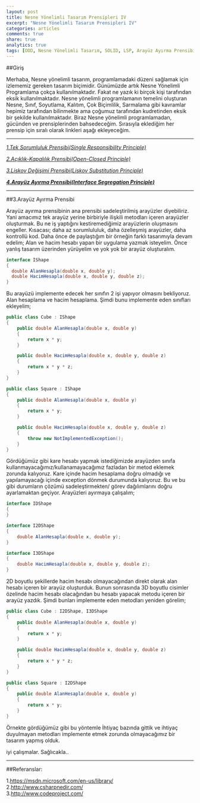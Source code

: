 ```yaml
---
layout: post
title: Nesne Yönelimli Tasarım Prensipleri IV
excerpt: "Nesne Yönelimli Tasarım Prensipleri IV"
categories: articles
comments: true
share: true
analytics: true
tags: [OOD, Nesne Yönelimli Tasarım, SOLID, LSP, Arayüz Ayırma Prensibi]
---
```


##Giriş

Merhaba,
Nesne yönelimli tasarım, programlamadaki düzeni sağlamak için izlememiz gereken tasarım biçimidir.
Günümüzde artık Nesne Yönelimli Programlama çokça kullanılmaktadır. Fakat ne yazık ki birçok kişi tarafından eksik kullanılmaktadır.
Nesne yönelimli programlamanın temelini oluşturan Nesne, Sınıf, Soyutlama, Kalıtım, Çok Biçimlilik, Sarmalama gibi kavramlar hepimiz
tarafından bilinmekte ama çoğumuz tarafından kudretinden eksik bir şekilde kullanılmaktadır. Biraz Nesne yönelimli programlamadan,
gücünden ve prensiplerinden bahsedeceğim. Sırasıyla eklediğim her prensip için sıralı olarak linkleri aşağı ekleyeceğim.

---

*[1.Tek Sorumluluk Prensibi(Single Responsibility Principle)](http://develomer.me/articles/OOD1 "25.08.2015")*

*[2.Açıklık-Kapalılık Prensibi(Open-Closed Principle)](http://develomer.me/articles/OOD2 "25.08.2015")*

*[3.Liskov Değişimi Prensibi(Liskov Substitution Principle)](http://develomer.me/articles/OOD3 "07.01.2016")*

***[4.Arayüz Ayırma Prensibi(Interface Segregation Principle)](http://develomer.me/articles/OOD4 "29.11.2017")***

---


##3.Arayüz Ayırma Prensibi

Arayüz ayırma prensibinin ana prensibi sadeleştirilmiş arayüzler diyebiliriz. Yani amacımız tek arayüz yerine birbiriyle ilişkili metodları içeren arayüzler oluşturmak. Bu ne iş yaptığını kestiremediğimiz arayüzlerin oluşmasını engeller. Kısacası; daha az sorumlululuk, daha özelleşmiş arayüzler, daha kontrollü kod. Daha önce de paylaştığım bir örneğin farklı tasarımıyla devam edelim;
Alan ve hacim hesabı yapan bir uygulama yazmak isteyelim. Önce yanlış tasarım üzerinden yürüyelim ve yok yok bir arayüz oluşturalım.


```csharp
interface IShape
{
  double AlanHesapla(double x, double y);
  double HacimHesapla(double x, double y, double z);
}

```

Bu arayüzü implemente edecek her sınıfın 2 işi yapıyor olmasını bekliyoruz. Alan hesaplama ve hacim hesaplama. Şimdi bunu implemente eden sınıfları ekleyelim;

```csharp
public class Cube : IShape
{
    public double AlanHesapla(double x, double y)
    {
        return x * y;
    }

    public double HacimHesapla(double x, double y, double z)
    {
        return x * y * z;
    }
}

public class Square : IShape
{
    public double AlanHesapla(double x, double y)
    {
        return x * y;
    }

    public double HacimHesapla(double x, double y, double z)
    {
        throw new NotImplementedException();
    }
}

```

Gördüğümüz gibi kare hesabı yapmak istediğimizde arayüzden sınıfa kullanmayacağımız/kullanamayacağımız fazladan bir metod eklemek zorunda kalıyoruz. Kare içinde hacim hesaplama doğru olmadığı ve yapılamayacağı içinde exception dönmek durumunda kalıyoruz. Bu ve bu gibi durumların çözümü sadeleştirmekten/ görev dağılımlarını doğru ayarlamaktan geçiyor. Arayüzleri ayırmaya çalışalım;

```csharp
interface IDShape
{
}

interface I2DShape
{
    double AlanHesapla(double x, double y);
}

interface I3DShape
{
    double HacimHesapla(double x, double y, double z);
}

```

2D boyutlu şekillerde hacim hesabı olmayacağından direkt olarak alan hesabı içeren bir arayüz oluşturduk. Bunun sonrasında 3D boyutlu cisimler özelinde hacim hesabı olacağından bu hesabı yapacak metodu içeren bir arayüz yazdık. Şimdi bunları implemente eden metodları yeniden görelim;

```csharp
public class Cube : I2DShape, I3DShape
{
    public double AlanHesapla(double x, double y)
    {
        return x * y;
    }

    public double HacimHesapla(double x, double y, double z)
    {
        return x * y * z;
    }
}

public class Square : I2DShape
{
    public double AlanHesapla(double x, double y)
    {
        return x * y;
    }
}
```

Örnekte gördüğümüz gibi bu yöntemle İhtiyaç bazında gittik ve ihtiyaç duyulmayan metodları implemente etmek zorunda olmayacağımız bir tasarım yapmış olduk.

iyi çalışmalar. Sağlıcakla..

---

##Referanslar:

1.<https://msdn.microsoft.com/en-us/library/>  
2.<http://www.csharpnedir.com/>  
3.<http://www.codeproject.com/>  
